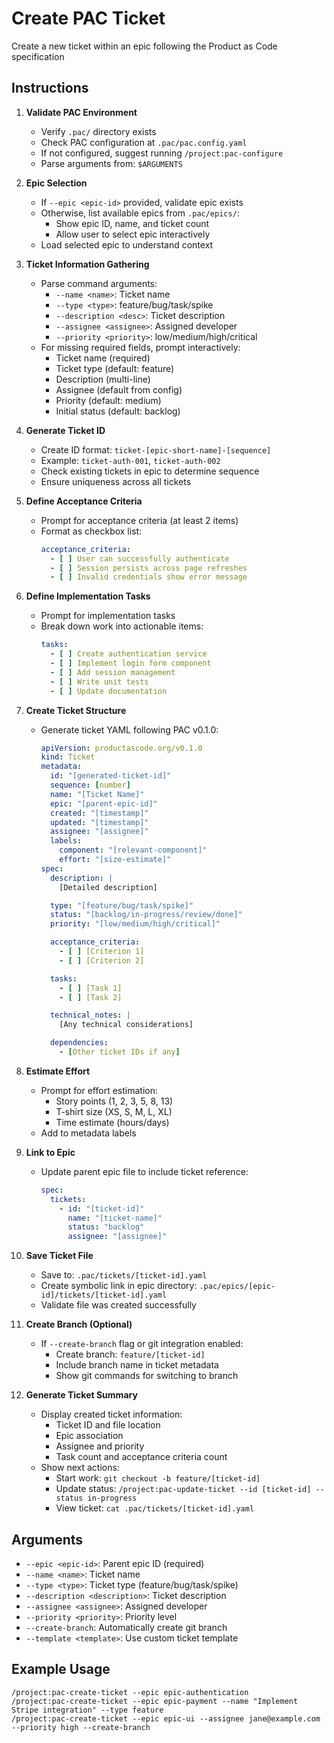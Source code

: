 # Create PAC Ticket

Create a new ticket within an epic following the Product as Code specification

## Instructions

1. **Validate PAC Environment**
   - Verify `.pac/` directory exists
   - Check PAC configuration at `.pac/pac.config.yaml`
   - If not configured, suggest running `/project:pac-configure`
   - Parse arguments from: `$ARGUMENTS`

2. **Epic Selection**
   - If `--epic <epic-id>` provided, validate epic exists
   - Otherwise, list available epics from `.pac/epics/`:
     - Show epic ID, name, and ticket count
     - Allow user to select epic interactively
   - Load selected epic to understand context

3. **Ticket Information Gathering**
   - Parse command arguments:
     - `--name <name>`: Ticket name
     - `--type <type>`: feature/bug/task/spike
     - `--description <desc>`: Ticket description
     - `--assignee <assignee>`: Assigned developer
     - `--priority <priority>`: low/medium/high/critical
   - For missing required fields, prompt interactively:
     - Ticket name (required)
     - Ticket type (default: feature)
     - Description (multi-line)
     - Assignee (default from config)
     - Priority (default: medium)
     - Initial status (default: backlog)

4. **Generate Ticket ID**
   - Create ID format: `ticket-[epic-short-name]-[sequence]`
   - Example: `ticket-auth-001`, `ticket-auth-002`
   - Check existing tickets in epic to determine sequence
   - Ensure uniqueness across all tickets

5. **Define Acceptance Criteria**
   - Prompt for acceptance criteria (at least 2 items)
   - Format as checkbox list:
     ```yaml
     acceptance_criteria:
       - [ ] User can successfully authenticate
       - [ ] Session persists across page refreshes
       - [ ] Invalid credentials show error message
     ```

6. **Define Implementation Tasks**
   - Prompt for implementation tasks
   - Break down work into actionable items:
     ```yaml
     tasks:
       - [ ] Create authentication service
       - [ ] Implement login form component
       - [ ] Add session management
       - [ ] Write unit tests
       - [ ] Update documentation
     ```

7. **Create Ticket Structure**
   - Generate ticket YAML following PAC v0.1.0:
     ```yaml
     apiVersion: productascode.org/v0.1.0
     kind: Ticket
     metadata:
       id: "[generated-ticket-id]"
       sequence: [number]
       name: "[Ticket Name]"
       epic: "[parent-epic-id]"
       created: "[timestamp]"
       updated: "[timestamp]"
       assignee: "[assignee]"
       labels:
         component: "[relevant-component]"
         effort: "[size-estimate]"
     spec:
       description: |
         [Detailed description]

       type: "[feature/bug/task/spike]"
       status: "[backlog/in-progress/review/done]"
       priority: "[low/medium/high/critical]"

       acceptance_criteria:
         - [ ] [Criterion 1]
         - [ ] [Criterion 2]

       tasks:
         - [ ] [Task 1]
         - [ ] [Task 2]

       technical_notes: |
         [Any technical considerations]

       dependencies:
         - [Other ticket IDs if any]
     ```

8. **Estimate Effort**
   - Prompt for effort estimation:
     - Story points (1, 2, 3, 5, 8, 13)
     - T-shirt size (XS, S, M, L, XL)
     - Time estimate (hours/days)
   - Add to metadata labels

9. **Link to Epic**
   - Update parent epic file to include ticket reference:
     ```yaml
     spec:
       tickets:
         - id: "[ticket-id]"
           name: "[ticket-name]"
           status: "backlog"
           assignee: "[assignee]"
     ```

10. **Save Ticket File**
    - Save to: `.pac/tickets/[ticket-id].yaml`
    - Create symbolic link in epic directory:
      `.pac/epics/[epic-id]/tickets/[ticket-id].yaml`
    - Validate file was created successfully

11. **Create Branch (Optional)**
    - If `--create-branch` flag or git integration enabled:
      - Create branch: `feature/[ticket-id]`
      - Include branch name in ticket metadata
      - Show git commands for switching to branch

12. **Generate Ticket Summary**
    - Display created ticket information:
      - Ticket ID and file location
      - Epic association
      - Assignee and priority
      - Task count and acceptance criteria count
    - Show next actions:
      - Start work: `git checkout -b feature/[ticket-id]`
      - Update status: `/project:pac-update-ticket --id [ticket-id] --status in-progress`
      - View ticket: `cat .pac/tickets/[ticket-id].yaml`

## Arguments

- `--epic <epic-id>`: Parent epic ID (required)
- `--name <name>`: Ticket name
- `--type <type>`: Ticket type (feature/bug/task/spike)
- `--description <description>`: Ticket description
- `--assignee <assignee>`: Assigned developer
- `--priority <priority>`: Priority level
- `--create-branch`: Automatically create git branch
- `--template <template>`: Use custom ticket template

## Example Usage

```
/project:pac-create-ticket --epic epic-authentication
/project:pac-create-ticket --epic epic-payment --name "Implement Stripe integration" --type feature
/project:pac-create-ticket --epic epic-ui --assignee jane@example.com --priority high --create-branch
```
